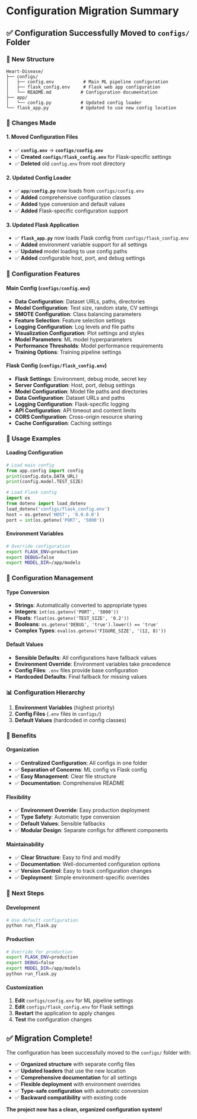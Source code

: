 # Configuration Migration Summary

## ✅ **Configuration Successfully Moved to `configs/` Folder**

### 📁 **New Structure**
```
Heart-Disease/
├── configs/
│   ├── config.env           # Main ML pipeline configuration
│   ├── flask_config.env     # Flask web app configuration
│   └── README.md           # Configuration documentation
├── app/
│   └── config.py           # Updated config loader
└── flask_app.py            # Updated to use new config location
```

### 🔄 **Changes Made**

#### **1. Moved Configuration Files**
- ✅ **`config.env`** → **`configs/config.env`**
- ✅ **Created** **`configs/flask_config.env`** for Flask-specific settings
- ✅ **Deleted** old `config.env` from root directory

#### **2. Updated Config Loader**
- ✅ **`app/config.py`** now loads from `configs/config.env`
- ✅ **Added** comprehensive configuration classes
- ✅ **Added** type conversion and default values
- ✅ **Added** Flask-specific configuration support

#### **3. Updated Flask Application**
- ✅ **`flask_app.py`** now loads Flask config from `configs/flask_config.env`
- ✅ **Added** environment variable support for all settings
- ✅ **Updated** model loading to use config paths
- ✅ **Added** configurable host, port, and debug settings

### 🎯 **Configuration Features**

#### **Main Config (`configs/config.env`)**
- **Data Configuration**: Dataset URLs, paths, directories
- **Model Configuration**: Test size, random state, CV settings
- **SMOTE Configuration**: Class balancing parameters
- **Feature Selection**: Feature selection settings
- **Logging Configuration**: Log levels and file paths
- **Visualization Configuration**: Plot settings and styles
- **Model Parameters**: ML model hyperparameters
- **Performance Thresholds**: Model performance requirements
- **Training Options**: Training pipeline settings

#### **Flask Config (`configs/flask_config.env`)**
- **Flask Settings**: Environment, debug mode, secret key
- **Server Configuration**: Host, port, debug settings
- **Model Configuration**: Model file paths and directories
- **Data Configuration**: Dataset URLs and paths
- **Logging Configuration**: Flask-specific logging
- **API Configuration**: API timeout and content limits
- **CORS Configuration**: Cross-origin resource sharing
- **Cache Configuration**: Caching settings

### 🚀 **Usage Examples**

#### **Loading Configuration**
```python
# Load main config
from app.config import config
print(config.data.DATA_URL)
print(config.model.TEST_SIZE)

# Load Flask config
import os
from dotenv import load_dotenv
load_dotenv('configs/flask_config.env')
host = os.getenv('HOST', '0.0.0.0')
port = int(os.getenv('PORT', '5000'))
```

#### **Environment Variables**
```bash
# Override configuration
export FLASK_ENV=production
export DEBUG=false
export MODEL_DIR=/app/models
```

### 🔧 **Configuration Management**

#### **Type Conversion**
- **Strings**: Automatically converted to appropriate types
- **Integers**: `int(os.getenv('PORT', '5000'))`
- **Floats**: `float(os.getenv('TEST_SIZE', '0.2'))`
- **Booleans**: `os.getenv('DEBUG', 'true').lower() == 'true'`
- **Complex Types**: `eval(os.getenv('FIGURE_SIZE', '(12, 8)'))`

#### **Default Values**
- **Sensible Defaults**: All configurations have fallback values
- **Environment Override**: Environment variables take precedence
- **Config Files**: `.env` files provide base configuration
- **Hardcoded Defaults**: Final fallback for missing values

### 📊 **Configuration Hierarchy**
1. **Environment Variables** (highest priority)
2. **Config Files** (`.env` files in `configs/`)
3. **Default Values** (hardcoded in config classes)

### 🎉 **Benefits**

#### **Organization**
- ✅ **Centralized Configuration**: All configs in one folder
- ✅ **Separation of Concerns**: ML config vs Flask config
- ✅ **Easy Management**: Clear file structure
- ✅ **Documentation**: Comprehensive README

#### **Flexibility**
- ✅ **Environment Override**: Easy production deployment
- ✅ **Type Safety**: Automatic type conversion
- ✅ **Default Values**: Sensible fallbacks
- ✅ **Modular Design**: Separate configs for different components

#### **Maintainability**
- ✅ **Clear Structure**: Easy to find and modify
- ✅ **Documentation**: Well-documented configuration options
- ✅ **Version Control**: Easy to track configuration changes
- ✅ **Deployment**: Simple environment-specific overrides

### 🚀 **Next Steps**

#### **Development**
```bash
# Use default configuration
python run_flask.py
```

#### **Production**
```bash
# Override for production
export FLASK_ENV=production
export DEBUG=false
export MODEL_DIR=/app/models
python run_flask.py
```

#### **Customization**
1. **Edit** `configs/config.env` for ML pipeline settings
2. **Edit** `configs/flask_config.env` for Flask settings
3. **Restart** the application to apply changes
4. **Test** the configuration changes

## ✅ **Migration Complete!**

The configuration has been successfully moved to the `configs/` folder with:
- ✅ **Organized structure** with separate config files
- ✅ **Updated loaders** that use the new location
- ✅ **Comprehensive documentation** for all settings
- ✅ **Flexible deployment** with environment overrides
- ✅ **Type-safe configuration** with automatic conversion
- ✅ **Backward compatibility** with existing code

**The project now has a clean, organized configuration system!**
